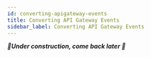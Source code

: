 ```yaml
---
id: converting-apigateway-events
title: Converting API Gateway Events
sidebar_label: Converting API Gateway Events
---
```


_**🚧Under construction, come back later 🚧**_
